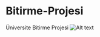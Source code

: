 # Bitirme-Projesi
Üniversite Bitirme Projesi
![Alt text](/ScreenShoot/Giris.png?raw=true "Optional Title")

